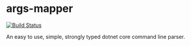 # args-mapper

[![Build Status](https://travis-ci.com/akanmuratcimen/args-mapper.svg?branch=master)](https://travis-ci.com/akanmuratcimen/args-mapper)

An easy to use, simple, strongly typed dotnet core command line parser.
